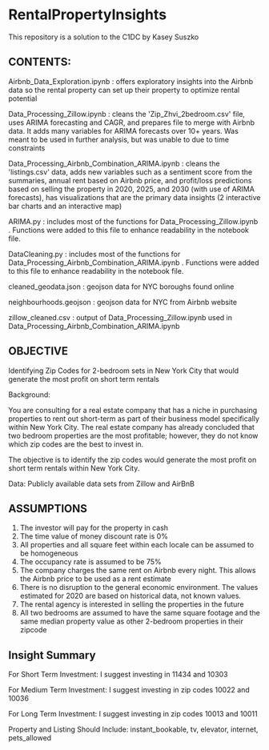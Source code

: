 # RentalPropertyInsights
This repository is a solution to the C1DC by Kasey Suszko

## CONTENTS:

Airbnb_Data_Exploration.ipynb : offers exploratory insights into the Airbnb data so the rental property can set up their property to optimize rental potential

Data_Processing_Zillow.ipynb : cleans the 'Zip_Zhvi_2bedroom.csv' file, uses ARIMA forecasting and CAGR, and prepares file to merge with Airbnb data. It adds many variables for ARIMA forecasts over 10+ years. Was meant to be used in further analysis, but was unable to due to time constraints

Data_Processing_Airbnb_Combination_ARIMA.ipynb : cleans the 'listings.csv' data, adds new variables such as a sentiment score from the summaries, annual rent based on Airbnb price, and profit/loss predictions based on selling the property in 2020, 2025, and 2030 (with use of ARIMA forecasts), has visualizations that are the primary data insights (2 interactive bar charts and an interactive map)

ARIMA.py : includes most of the functions for Data_Processing_Zillow.ipynb . Functions were added to this file to enhance readability in the notebook file.

DataCleaning.py : includes most of the functions for Data_Processing_Airbnb_Combination_ARIMA.ipynb . Functions were added to this file to enhance readability in the notebook file.

cleaned_geodata.json : geojson data for NYC boroughs found online

neighbourhoods.geojson : geojson data for NYC from Airbnb website

zillow_cleaned.csv : output of Data_Processing_Zillow.ipynb used in Data_Processing_Airbnb_Combination_ARIMA.ipynb

## OBJECTIVE
Identifying Zip Codes for 2-bedroom sets in New York City that would generate the most profit on short term rentals

Background:

You are consulting for a real estate company that has a niche in purchasing properties to rent out short-term as part of their business model specifically within New York City. The real estate company has already concluded that two bedroom properties are the most profitable; however, they do not know which zip codes are the best to invest in.

The objective is to identify the zip codes would generate the most profit on short term rentals within New York City.

Data: Publicly available data sets from Zillow and AirBnB

## ASSUMPTIONS
1. The investor will pay for the property in cash 
2. The time value of money discount rate is 0% 
3. All properties and all square feet within each locale can be assumed to be homogeneous 
4. The occupancy rate is assumed to be 75%
5. The company charges the same rent on Airbnb every night. This allows the Airbnb price to be used as a rent estimate
6. There is no disruption to the general economic environment. The values estimated for 2020 are based on historical data, not known values.
7. The rental agency is interested in selling the properties in the future
8. All two bedrooms are assumed to have the same square footage and the same median property value as other 2-bedroom properties in their zipcode

## Insight Summary
For Short Term Investment: I suggest investing in 11434 and 10303

For Medium Term Investment: I suggest investing in zip codes 10022 and 10036

For Long Term Investment:  I suggest investing in zip codes 10013 and 10011

Property and Listing Should Include: instant_bookable, tv, elevator, internet, pets_allowed


